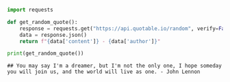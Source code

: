 ``` python
import requests

def get_random_quote():
    response = requests.get("https://api.quotable.io/random", verify=False)
    data = response.json()
    return f"{data['content']} - {data['author']}"

print(get_random_quote())
```

    ## You may say I'm a dreamer, but I'm not the only one, I hope someday you will join us, and the world will live as one. - John Lennon
